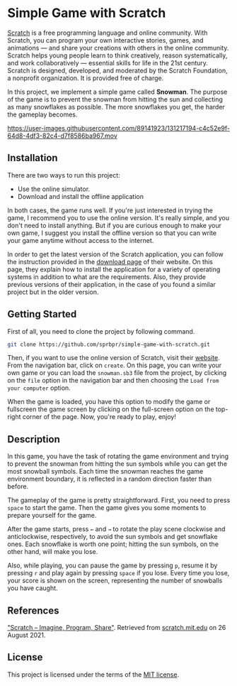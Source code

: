# Simple Game with Scratch

[Scratch](https://scratch.mit.edu/) is a free programming language and online community. With Scratch, you can program your own interactive stories, games, and animations — and share your creations with others in the online community. Scratch helps young people learn to think creatively, reason systematically, and work collaboratively — essential skills for life in the 21st century. Scratch is designed, developed, and moderated by the Scratch Foundation, a nonprofit organization. It is provided free of charge.

In this project, we implement a simple game called **Snowman**. The purpose of the game is to prevent the snowman from hitting the sun and collecting as many snowflakes as possible. The more snowflakes you get, the harder the gameplay becomes.

https://user-images.githubusercontent.com/89141923/131217194-c4c52e9f-64d8-4df3-82c4-d7f8586ba967.mov

## Installation

There are two ways to run this project:

- Use the online simulator.
- Download and install the offline application

In both cases, the game runs well. If you're just interested in trying the game, I recommend you to use the online version. It's really simple, and you don't need to install anything. But if you are curious enough to make your own game, I suggest you install the offline version so that you can write your game anytime without access to the internet.

In order to get the latest version of the Scratch application, you can follow the instruction provided in the [download page](https://scratch.mit.edu/download) of their website. On this page, they explain how to install the application for a variety of operating systems in addition to what are the requirements. Also, they provide previous versions of their application, in the case of you found a similar project but in the older version.

## Getting Started

First of all, you need to clone the project by following command.

```bash
git clone https://github.com/sprbpr/simple-game-with-scratch.git
```

Then, if you want to use the online version of Scratch, visit their [website](https://scratch.mit.edu/). From the navigation bar, click on `create`. On this page, you can write your own game or you can load the `snowman.sb3` file from the project, by clicking on the `file` option in the navigation bar and then choosing the `Load from your computer` option.

When the game is loaded, you have this option to modify the game or fullscreen the game screen by clicking on the full-screen option on the top-right corner of the page. Now, you're ready to play, enjoy!

## Description

In this game, you have the task of rotating the game environment and trying to prevent the snowman from hitting the sun symbols while you can get the most snowball symbols. Each time the snowman reaches the game environment boundary, it is reflected in a random direction faster than before.

The gameplay of the game is pretty straightforward. First, you need to press `space` to start the game. Then the game gives you some moments to prepare yourself for the game.

After the game starts, press `←` and `→` to rotate the play scene clockwise and anticlockwise, respectively, to avoid the sun symbols and get snowflake ones. Each snowflake is worth one point; hitting the sun symbols, on the other hand, will make you lose.

Also, while playing, you can pause the game by pressing `p`, resume it by pressing `r` and play again by pressing `space` if you lose. Every time you lose, your score is shown on the screen, representing the number of snowballs you have caught.

## References

["Scratch – Imagine, Program, Share"](https://scratch.mit.edu/). Retrieved from [scratch.mit.edu](scratch.mit.edu) on 26 August 2021.

## License

This project is licensed under the terms of the [MIT license](https://github.com/sprbpr/simple-tic-tac-toe/blob/main/LICENSE).
